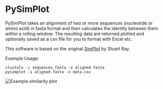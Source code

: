 PySimPlot
=========

PySimPlot takes an alignment of two or more sequences (nucleotide or amino acid) in fasta format and then calculates the identity between them within a rolling window. The resulting data are returned plotted and optionally saved as a csv file for you to format with Excel etc.

This software is based on the original [SimPlot](https://sray.med.som.jhmi.edu/SCRoftware/SimPlot/) by Stuart Ray.

Example Usage:

    clustalo -i sequences.fasta -o aligned.fasta
    pysimplot -i aligned.fasta -o data.csv


![Example similarity plot](https://jonathanrd.com/public/screenshot.png)
